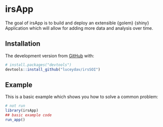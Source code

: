 
<!-- README.md is generated from README.Rmd. Please edit that file -->

# irsApp

<!-- badges: start -->
<!-- badges: end -->

The goal of irsApp is to build and deploy an extensible {golem} {shiny}
Application which will allow for adding more data and analysis over
time.

## Installation

The development version from [GitHub](https://github.com/) with:

``` r
# install.packages("devtools")
devtools::install_github("luceydav/irsSOI")
```

## Example

This is a basic example which shows you how to solve a common problem:

``` r
# not run
library(irsApp)
## basic example code
run_app()
```
